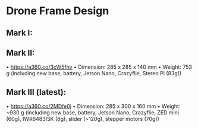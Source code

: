 # Drone Frame Design

## Mark I:


## Mark II:               
•	https://a360.co/3cW5fhv
•	Dimension: 285 x 285 x 140 mm
•	Weight: 753 g (including new base, battery, Jetson Nano, Crazyflie, Stereo Pi (83g))

## Mark III (latest):                    
•	https://a360.co/2MDfe0j
•	Dimension: 285 x 300 x 160 mm
•	Weight: ~930 g (including new base, battery, Jetson Nano, Crazyflie, ZED mini (60g), IWR6483ISK (8g), slider (~120g), stepper motors (70g))
